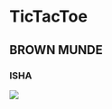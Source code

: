 # TicTacToe

<!DOCTYPE html>
<html lang="en">
  <head>
    <meta charset="UTF-8" />
    <meta http-equiv="X-UA-Compatible" content="IE=edge" />
    <meta name="viewport" content="width=device-width, initial-scale=1.0" />
    <title>Document</title>
    <link
      rel="stylesheet"
      href="https://cdnjs.cloudflare.com/ajax/libs/font-awesome/5.10.0/css/all.min.css"
      integrity="sha512-PgQMlq+nqFLV4ylk1gwUOgm6CtIIXkKwaIHp/PAIWHzig/lKZSEGKEysh0TCVbHJXCLN7WetD8TFecIky75ZfQ=="
      crossorigin="anonymous"
    />
    <link rel="stylesheet" href="css/style.css" />
  </head>
  <body>
    <div class="main_div">
      <div class="main_container music_container">
        <h2 id="title">BROWN MUNDE</h2>
        <h3 id="artist">ISHA</h3>
        <div class="img_container">
          <img src="images/Brown_munde.jpg" />
        </div>
        <audio src="songs/Brown_Munde.mp3"></audio>
        <div class="music_controls">
          <i class="fas fa-backward" id="prev" title="Previous"></i>
          <i class="fas fa-play main_button" id="play" title="Play"></i>
          <i class="fas fa-forward" id="next" title="Next"></i>
        </div>
      </div>
    </div>
    <script>
      const music = document.querySelector("audio");
      const play = document.getElementById("play");
      const img = document.querySelector("img");
      const title = document.getElementById("title");
      const artist = document.getElementById("artist");
      const prev = document.getElementById("prev");
      const next = document.getElementById("next");

      const songs = [
        {
          name: "Brown_munde",
          title: "Brown Munde",
          artist: "Isha",
        },
        {
          name: "Sira_e_hou",
          title: "Sira E Hou",
          artist: "Harshit",
        },
      ];

      let isPlaying = false;

      const playMusic = function () {
        isPlaying = true;
        music.play();
        play.classList.replace("fa-play", "fa-pause");
        img.classList.add("anime");
      };

      // for pause functionality
      const pauseMusic = function () {
        isPlaying = false;
        music.pause();
        play.classList.replace("fa-pause", "fa-play");
        img.classList.remove("anime");
      };

      play.addEventListener("click", () => {
        if (isPlaying) {
          pauseMusic();
        } else {
          playMusic();
        }
      });

      //changing the music data
      const loadSong = (songs) => {
        title.textContent = songs.title;
        artist.textContent = songs.artist;
        music.src = "songs/" + songs.name + ".mp3";
        img.src = "images/" + songs.name + ".jpg";
      };
      songIndex = 0;

      // loadSong(songs[1]);

      const nextSong = () => {
        songIndex = (songIndex + 1) % songs.length;
        loadSong(songs[songIndex]);
        playMusic();
      };

      const prevSong = () => {
        songIndex = (songIndex - 1 + songs.length) % songs.length;
        loadSong(songs[songIndex]);
        playMusic();
      };
      next.addEventListener("click", nextSong);
      prev.addEventListener("click", prevSong);
    </script>
  </body>
</html>




style.css

*,
*::before,
*::after {
  margin: 0;
  padding: 0%;
  box-sizing: border-box;
}

html {
  font-size: 62.5%;
  font-family: "Jost", sans-serif;
}

.main_div {
  width: 100vw;
  height: 100vh;
  background-color: #f6f6f6;
  display: grid;
  place-items: center;
}

.main_container {
  width: 35rem;
  height: 55rem;
  background-color: #ffffff;
  border-radius: 2rem;
  padding: 3rem;
  text-align: center;
  box-shadow: 0 1.2rem 3rem 0.5rem rgba(0, 0, 0, 0.2);
}

.music_container #title {
  text-transform: uppercase;
  letter-spacing: 0.2rem;
  word-spacing: 0.5rem;
  color: #171717;
  margin: 2rem 0.5rem 0;
  font-size: 2.5rem;
  font-weight: 500;
  text-shadow: 0 0.3rem 0.5rem rgba(0, 0, 0, 0.3);
}

.music_container #artist {
  color: #cccaca;
  text-transform: capitalize;
  letter-spacing: 0.1rem;
  font-size: 2rem;
  margin-bottom: 4rem;
  font-weight: 300;
}

.img_container {
  width: 25rem;
  height: 25rem;
  margin: auto;
}

img {
  /* make the img object fit and circle */
  width: 100%;
  height: 100%;
  border-radius: 50%;
  object-fit: cover;
  box-shadow: 0 1.2rem 3rem 0.5rem rgba(0, 0, 0, 0.4);
}

.music_controls .fas {
  color: #111111;
  font-size: 2rem;
  cursor: pointer;
  filter: drop-shadow(0 1.2rem 3rem 0.5rem rgba(0, 0, 0, 0.4));
}

.music_controls .main_button {
  width: 5rem;
  height: 5rem;
  border-radius: 50%;
  background-color: #111;
  color: #f6f6f6;
  /*add display flex to center the icons*/
  font-size: 1.4rem;
  display: flex;
  justify-content: center;
  align-items: center;
}

.music_controls {
  width: 20rem;
  display: flex;
  justify-content: space-between;
  align-items: center;
  margin: auto;
  margin-top: 5rem;
}

.music_controls .fas:hover {
  color: grey;
}

.music_controls .fa-play:hover {
  background-color: #f6f6f6;
  color: #111;
  box-shadow: 0 1rem 2rem 0.2rem rgba(0, 0, 0, 0.4);
}

.anime {
  animation: rotatePlayer 3s linear infinite;
}

@-webkit-keyframes rotatePlayer {
  from {
    transform: rotate(0deg);
  }
  to {
    transform: rotate(360deg);
  }
}

@-o-keyframes rotatePlayer {
  from {
    transform: rotate(0deg);
  }
  to {
    transform: rotate(360deg);
  }
}
